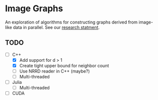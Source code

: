 Image Graphs
============

An exploration of algorithms for constructing graphs derived from image-like
data in parallel. See our [research statment](research-statement.pdf).

TODO
----
- [ ] C++
    - [x] Add support for d > 1
    - [x] Create tight upper bound for neighbor count
    - [ ] Use NRRD reader in C++ (maybe?)
    - [ ] Multi-threaded 
- [ ] Julia
    - [ ] Multi-threaded 
- [ ] CUDA
